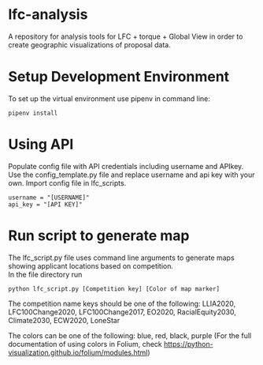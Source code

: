 # lfc-analysis
A repository for analysis tools for LFC + torque + Global View in order to create geographic visualizations of proposal data.  

# Setup Development Environment  
To set up the virtual environment use pipenv in command line:
```
pipenv install
```

# Using API  
Populate config file with API credentials including username and APIkey. Use the config_template.py file and replace username and api key with your own. Import config file in lfc_scripts.

```
username = "[USERNAME]"
api_key = "[API KEY]"
```

# Run script to generate map
The lfc_script.py file uses command line arguments to generate maps showing applicant locations based on competition.  
In the file directory run  
```console
python lfc_script.py [Competition key] [Color of map marker]  
```

The competition name keys should be one of the following: LLIA2020, LFC100Change2020, LFC100Change2017, EO2020, RacialEquity2030, Climate2030, ECW2020, LoneStar    

The colors can be one of the following: blue, red, black, purple  (For the full documentation of using colors in Folium, check https://python-visualization.github.io/folium/modules.html)  
